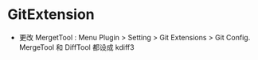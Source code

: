 # GitExtension #

* 更改 MergetTool : Menu Plugin > Setting > Git Extensions > Git Config.
  MergeTool 和 DiffTool 都设成 kdiff3
